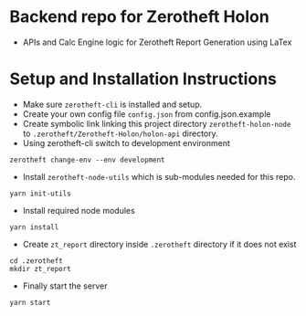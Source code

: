 # Backend repo for Zerotheft Holon
* APIs and Calc Engine logic for Zerotheft Report Generation using LaTex

# Setup and Installation Instructions
* Make sure `zerotheft-cli` is installed and setup.
* Create your own config file `config.json` from config.json.example
* Create symbolic link linking this project directory `zerotheft-holon-node` to `.zerotheft/Zerotheft-Holon/holon-api` directory.
* Using zerotheft-cli switch to development environment
```
zerotheft change-env --env development
```
* Install `zerotheft-node-utils` which is sub-modules needed for this repo.

```
yarn init-utils
```

* Install required node modules
```
yarn install
```
* Create `zt_report` directory inside `.zerotheft` directory if it does not exist
```
cd .zerotheft
mkdir zt_report
```
* Finally start the server
```
yarn start
```
